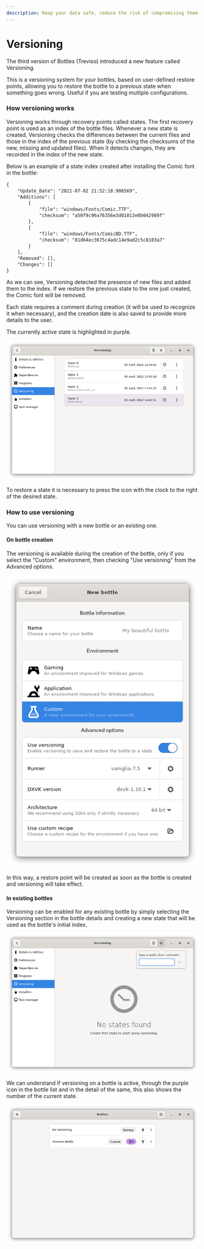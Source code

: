 ```yaml
---
description: Keep your data safe, reduce the risk of compromising them and restore the status of the bottles in one click.
---
```

# Versioning


The third version of Bottles (Treviso) introduced a new feature called Versioning. 

This is a versioning system for your bottles, based on user-defined restore points, allowing you to restore the bottle to a previous state when something goes wrong. Useful if you are testing multiple configurations. 

### How versioning works

Versioning works through recovery points called states. The first recovery point is used as an index of the bottle files. Whenever a new state is created, Versioning checks the differences between the current files and those in the index of the previous state (by checking the checksums of the new, missing and updated files). When it detects changes, they are recorded in the index of the new state.

Below is an example of a state index created after installing the Comic font in the bottle:

```
{
    "Update_Date": "2021-07-02 21:52:18.906569",
    "Additions": [
        {
            "file": "windows/Fonts/Comic.TTF",
            "checksum": "a50f9c96a76356e3d01013e0b042989f"
        },
        {
            "file": "windows/Fonts/ComicBD.TTF",
            "checksum": "81d64ec3675c4adc14e9ad2c5c8103a7"
        }
    ],
    "Removed": [],
    "Changes": []
}
```

As we can see, Versioning detected the presence of new files and added them to the index. If we restore the previous state to the one just created, the Comic font will be removed.

Each state requires a comment during creation (it will be used to recognize it when necessary), and the creation date is also saved to provide more details to the user.

The currently active state is highlighted in purple.

![Bottle - Versioning - Active state](../.gitbook/assets/bottles/versioning/Main.png)

To restore a state it is necessary to press the icon with the clock to the right of the desired state.

### How to use versioning

You can use versioning with a new bottle or an existing one.

#### On bottle creation

The versioning is available during the creation of the bottle, only if you select the "Custom" environment, then checking "Use versioning" from the Advanced options.

![Bottle - Versioning on Custom environment](../.gitbook/assets/bottles/versioning/NewBottle.png)

In this way, a restore point will be created as soon as the bottle is created and versioning will take effect.

#### In existing bottles

Versioning can be enabled for any existing bottle by simply selecting the Versioning section in the bottle details and creating a new state that will be used as the bottle's initial index.

![Bottle - Versioning - First state](../.gitbook/assets/bottles/versioning/ExistingBottle.png)

We can understand if versioning on a bottle is active, through the purple icon in the bottle list and in the detail of the same, this also shows the number of the current state.

![Bottles List](../.gitbook/assets/bottles/versioning/BottlesList.png)
